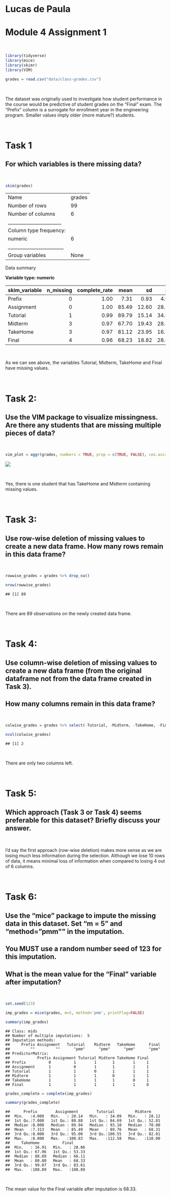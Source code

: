 
 

# Lucas de Paula

# Module 4 Assignment 1

 

``` r
library(tidyverse)
library(mice)
library(skimr)
library(VIM)
```

``` r
grades = read.csv("data/class-grades.csv")
```

 

The dataset was originally used to investigate how student performance
in the course would be predictive of student grades on the “Final” exam.
The “Prefix” column is a surrogate for enrollment year in the
engineering program. Smaller values imply older (more mature?) students.

 

# Task 1

## For which variables is there missing data?

 

``` r
skim(grades)
```

|                                                  |        |
|:-------------------------------------------------|:-------|
| Name                                             | grades |
| Number of rows                                   | 99     |
| Number of columns                                | 6      |
| \_\_\_\_\_\_\_\_\_\_\_\_\_\_\_\_\_\_\_\_\_\_\_   |        |
| Column type frequency:                           |        |
| numeric                                          | 6      |
| \_\_\_\_\_\_\_\_\_\_\_\_\_\_\_\_\_\_\_\_\_\_\_\_ |        |
| Group variables                                  | None   |

Data summary

**Variable type: numeric**

| skim\_variable | n\_missing | complete\_rate |  mean |    sd |    p0 |   p25 |   p50 |    p75 |   p100 | hist  |
|:---------------|-----------:|---------------:|------:|------:|------:|------:|------:|-------:|-------:|:------|
| Prefix         |          0 |           1.00 |  7.31 |  0.93 |  4.00 |  7.00 |  8.00 |   8.00 |   8.00 | ▁▁▁▅▇ |
| Assignment     |          0 |           1.00 | 85.49 | 12.60 | 28.14 | 80.88 | 89.94 |  95.00 | 100.83 | ▁▁▁▅▇ |
| Tutorial       |          1 |           0.99 | 89.79 | 15.14 | 34.09 | 83.93 | 93.37 | 100.56 | 112.58 | ▁▂▁▇▆ |
| Midterm        |          3 |           0.97 | 67.70 | 19.43 | 28.12 | 52.50 | 69.38 |  81.56 | 110.00 | ▃▅▇▅▂ |
| TakeHome       |          3 |           0.97 | 81.12 | 23.95 | 16.91 | 69.90 | 88.42 |  99.07 | 108.89 | ▁▁▂▅▇ |
| Final          |          4 |           0.96 | 68.23 | 18.82 | 28.06 | 52.92 | 66.11 |  83.61 | 108.89 | ▂▇▇▇▂ |

 

As we can see above, the variables Tutorial, Midterm, TakeHome and Final
have missing values.

 

# Task 2:

## Use the VIM package to visualize missingness. Are there any students that are missing multiple pieces of data?

 

``` r
vim_plot = aggr(grades, numbers = TRUE, prop = c(TRUE, FALSE), cex.axis=.7)
```

![](MissingData_files/figure-gfm/Task2-1.png)<!-- -->

 

Yes, there is one student that has TakeHome and Midterm containing
missing values.

 

# Task 3:

## Use row-wise deletion of missing values to create a new data frame. How many rows remain in this data frame?

 

``` r
rowwise_grades = grades %>% drop_na() 

nrow(rowwise_grades)
```

    ## [1] 89

 

There are 89 observations on the newly created data frame.

 

# Task 4:

## Use column-wise deletion of missing values to create a new data frame (from the original dataframe not from the data frame created in Task 3).

## How many columns remain in this data frame?

 

``` r
colwise_grades = grades %>% select(-Tutorial, -Midterm, -TakeHome, -Final)

ncol(colwise_grades)
```

    ## [1] 2

 

There are only two columns left.

 

# Task 5:

## Which approach (Task 3 or Task 4) seems preferable for this dataset? Briefly discuss your answer.

 

I’d say the first approach (row-wise deletion) makes more sense as we
are losing much less information during the selection. Although we lose
10 rows of data, it means minimal loss of information when compared to
losing 4 out of 6 columns.

 

# Task 6:

## Use the “mice” package to impute the missing data in this dataset. Set “m = 5” and “method=”pmm"" in the imputation.

## You MUST use a random number seed of 123 for this imputation.

## What is the mean value for the “Final” variable after imputation?

 

``` r
set.seed(123) 

imp_grades = mice(grades, m=5, method='pmm', printFlag=FALSE)

summary(imp_grades)
```

    ## Class: mids
    ## Number of multiple imputations:  5 
    ## Imputation methods:
    ##     Prefix Assignment   Tutorial    Midterm   TakeHome      Final 
    ##         ""         ""      "pmm"      "pmm"      "pmm"      "pmm" 
    ## PredictorMatrix:
    ##            Prefix Assignment Tutorial Midterm TakeHome Final
    ## Prefix          0          1        1       1        1     1
    ## Assignment      1          0        1       1        1     1
    ## Tutorial        1          1        0       1        1     1
    ## Midterm         1          1        1       0        1     1
    ## TakeHome        1          1        1       1        0     1
    ## Final           1          1        1       1        1     0

``` r
grades_complete = complete(imp_grades) 

summary(grades_complete)
```

    ##      Prefix        Assignment        Tutorial         Midterm      
    ##  Min.   :4.000   Min.   : 28.14   Min.   : 34.09   Min.   : 28.12  
    ##  1st Qu.:7.000   1st Qu.: 80.88   1st Qu.: 84.69   1st Qu.: 52.81  
    ##  Median :8.000   Median : 89.94   Median : 93.10   Median : 70.00  
    ##  Mean   :7.313   Mean   : 85.49   Mean   : 89.76   Mean   : 68.31  
    ##  3rd Qu.:8.000   3rd Qu.: 95.00   3rd Qu.:100.55   3rd Qu.: 82.81  
    ##  Max.   :8.000   Max.   :100.83   Max.   :112.58   Max.   :110.00  
    ##     TakeHome          Final       
    ##  Min.   : 16.91   Min.   : 28.06  
    ##  1st Qu.: 67.96   1st Qu.: 53.33  
    ##  Median : 88.89   Median : 66.11  
    ##  Mean   : 80.80   Mean   : 68.33  
    ##  3rd Qu.: 99.07   3rd Qu.: 83.61  
    ##  Max.   :108.89   Max.   :108.89

 

The mean value for the Final variable after imputation is 68.33.

 
